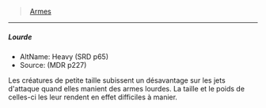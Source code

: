 ﻿---
!Generic
Id: weapons_hd.md#lourde
ParentLink: weapons_hd.md#armes
Name: Lourde
ParentName: Armes
NameLevel: 5
AltName: Heavy (SRD p65)
Source: (MDR p227)
Attributes: {}
---
> [Armes](hd_weapons.md)

---

##### Lourde

- AltName: Heavy (SRD p65)
- Source: (MDR p227)

Les créatures de petite taille subissent un désavantage sur les jets d'attaque quand elles manient des armes lourdes. La taille et le poids de celles-ci les leur rendent en effet difficiles à manier.

